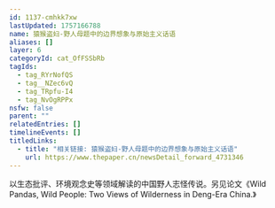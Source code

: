 ```yaml
---
id: 1137-cmhkk7xw
lastUpdated: 1757166788
name: 猿猴盗妇-野人母题中的边界想象与原始主义话语
aliases: []
layer: 6
categoryId: cat_OfFSSbRb
tagIds:
  - tag_RYrNofQS
  - tag__NZec6vQ
  - tag_TRpfu-I4
  - tag_NvOgRPPx
nsfw: false
parent: ""
relatedEntries: []
timelineEvents: []
titledLinks:
  - title: "相关链接: 猿猴盗妇-野人母题中的边界想象与原始主义话语"
    url: https://www.thepaper.cn/newsDetail_forward_4731346
---
```


以生态批评、环境观念史等领域解读的中国野人志怪传说。另见论文《Wild Pandas, Wild People: Two Views of Wilderness in Deng-Era China.》